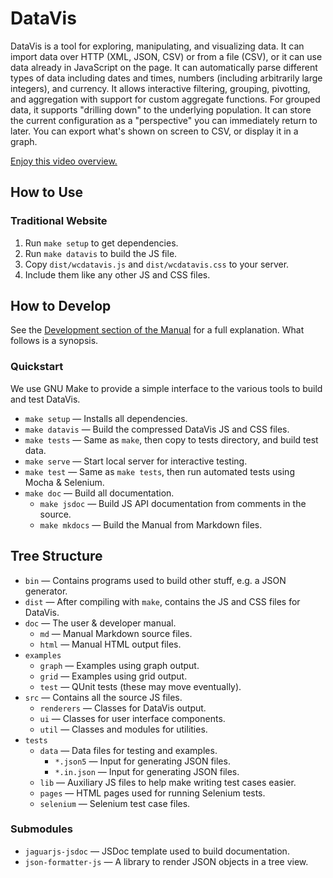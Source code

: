 # DataVis

DataVis is a tool for exploring, manipulating, and visualizing data. It can import data over HTTP (XML, JSON, CSV) or from a file (CSV), or it can use data already in JavaScript on the page. It can automatically parse different types of data including dates and times, numbers (including arbitrarily large integers), and currency. It allows interactive filtering, grouping, pivotting, and aggregation with support for custom aggregate functions. For grouped data, it supports "drilling down" to the underlying population. It can store the current configuration as a "perspective" you can immediately return to later. You can export what's shown on screen to CSV, or display it in a graph.

[Enjoy this video overview.](https://drive.google.com/file/d/1w1VGRYZbJ0Qyn8tUjQB9181lKfbeveQw/view)

## How to Use

### Traditional Website

1. Run `make setup` to get dependencies.
2. Run `make datavis` to build the JS file.
3. Copy `dist/wcdatavis.js` and `dist/wcdatavis.css` to your server.
4. Include them like any other JS and CSS files.

## How to Develop

See the [Development section of the Manual](doc/md/development/index.md) for a full explanation.  What follows is a synopsis.

### Quickstart

We use GNU Make to provide a simple interface to the various tools to build and test DataVis.

* `make setup` — Installs all dependencies.
* `make datavis` — Build the compressed DataVis JS and CSS files.
* `make tests` — Same as `make`, then copy to tests directory, and build test data.
* `make serve` — Start local server for interactive testing.
* `make test` — Same as `make tests`, then run automated tests using Mocha & Selenium.
* `make doc` — Build all documentation.
  * `make jsdoc` — Build JS API documentation from comments in the source.
  * `make mkdocs` — Build the Manual from Markdown files.

## Tree Structure

* `bin` — Contains programs used to build other stuff, e.g. a JSON generator.
* `dist` — After compiling with `make`, contains the JS and CSS files for DataVis.
* `doc` — The user & developer manual.
  * `md` — Manual Markdown source files.
  * `html` — Manual HTML output files.
* `examples`
  * `graph` — Examples using graph output.
  * `grid` — Examples using grid output.
  * `test` — QUnit tests (these may move eventually).
* `src` — Contains all the source JS files.
  * `renderers` — Classes for DataVis output.
  * `ui` — Classes for user interface components.
  * `util` — Classes and modules for utilities.
* `tests`
  * `data` — Data files for testing and examples.
    * `*.json5` — Input for generating JSON files.
    * `*.in.json` — Input for generating JSON files.
  * `lib` — Auxiliary JS files to help make writing test cases easier.
  * `pages` — HTML pages used for running Selenium tests.
  * `selenium` — Selenium test case files.

### Submodules

* `jaguarjs-jsdoc` — JSDoc template used to build documentation.
* `json-formatter-js` — A library to render JSON objects in a tree view.
